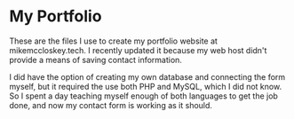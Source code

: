 # My Portfolio

These are the files I use to create my portfolio website at mikemccloskey.tech. I recently updated it because my web host didn't provide a means of saving contact information.

I did have the option of creating my own database and connecting the form myself, but it required the use both PHP and MySQL, which I did not know. So I spent a day teaching myself enough of both languages to get the job done, and now my contact form is working as it should.
 
